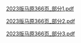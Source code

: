 [2023版马原366页_部分1.pdf](https://gh.hitcs.cc/https://raw.githubusercontent.com/HIT-OpenCS/CS_Courses/main/公共课程/马克思主义基本原理/2023版马原366页_部分1.pdf)

[2023版马原366页_部分2.pdf](https://gh.hitcs.cc/https://raw.githubusercontent.com/HIT-OpenCS/CS_Courses/main/公共课程/马克思主义基本原理/2023版马原366页_部分2.pdf)

[2023版马原366页_部分3.pdf](https://gh.hitcs.cc/https://raw.githubusercontent.com/HIT-OpenCS/CS_Courses/main/公共课程/马克思主义基本原理/2023版马原366页_部分3.pdf)

